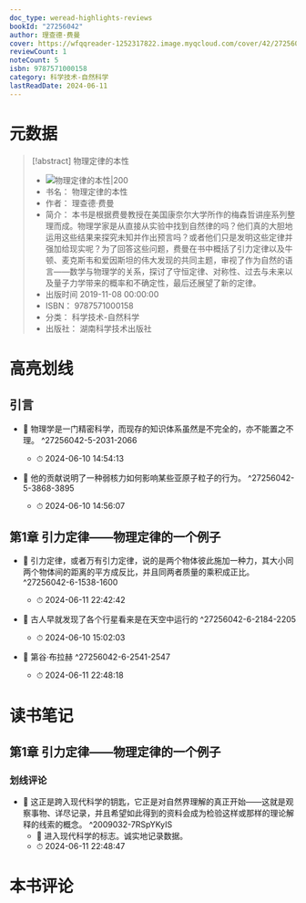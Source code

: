 ```yaml
---
doc_type: weread-highlights-reviews
bookId: "27256042"
author: 理查德·费曼
cover: https://wfqqreader-1252317822.image.myqcloud.com/cover/42/27256042/t7_27256042.jpg
reviewCount: 1
noteCount: 5
isbn: 9787571000158
category: 科学技术-自然科学
lastReadDate: 2024-06-11
---
```

# 元数据
> [!abstract] 物理定律的本性
> - ![ 物理定律的本性|200](https://wfqqreader-1252317822.image.myqcloud.com/cover/42/27256042/t7_27256042.jpg)
> - 书名： 物理定律的本性
> - 作者： 理查德·费曼
> - 简介： 本书是根据费曼教授在美国康奈尔大学所作的梅森哲讲座系列整理而成。物理学家是从直接从实验中找到自然律的吗？他们真的大胆地运用这些结果来探究未知并作出预言吗？或者他们只是发明这些定律并强加给现实呢？为了回答这些问题，费曼在书中概括了引力定律以及牛顿、麦克斯韦和爱因斯坦的伟大发现的共同主题，审视了作为自然的语言——数学与物理学的关系，探讨了守恒定律、对称性、过去与未来以及量子力学带来的概率和不确定性，最后还展望了新的定律。
> - 出版时间 2019-11-08 00:00:00
> - ISBN： 9787571000158
> - 分类： 科学技术-自然科学
> - 出版社： 湖南科学技术出版社

# 高亮划线

## 引言


- 📌 物理学是一门精密科学，而现存的知识体系虽然是不完全的，亦不能置之不理。 ^27256042-5-2031-2066
    - ⏱ 2024-06-10 14:54:13 

- 📌 他的贡献说明了一种弱核力如何影响某些亚原子粒子的行为。 ^27256042-5-3868-3895
    - ⏱ 2024-06-10 14:56:07 
## 第1章 引力定律——物理定律的一个例子


- 📌 引力定律，或者万有引力定律，说的是两个物体彼此施加一种力，其大小同两个物体间的距离的平方成反比，并且同两者质量的乘积成正比。 ^27256042-6-1538-1600
    - ⏱ 2024-06-11 22:42:42 

- 📌 古人早就发现了各个行星看来是在天空中运行的 ^27256042-6-2184-2205
    - ⏱ 2024-06-10 15:02:03 

- 📌 第谷·布拉赫 ^27256042-6-2541-2547
    - ⏱ 2024-06-11 22:48:18 
# 读书笔记

## 第1章 引力定律——物理定律的一个例子

### 划线评论
- 📌 这正是跨入现代科学的钥匙，它正是对自然界理解的真正开始——这就是观察事物、详尽记录，并且希望如此得到的资料会成为检验这样或那样的理论解释的线索的概念。  ^2009032-7RSpYKyIS
    - 💭 进入现代科学的标志。诚实地记录数据。
    - ⏱ 2024-06-11 22:48:47
   
# 本书评论

